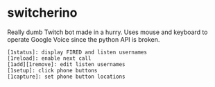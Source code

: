 # switcherino

Really dumb Twitch bot made in a hurry. Uses mouse and keyboard to operate Google Voice since the python API is broken.

    [1status]: display FIRED and listen usernames
    [1reload]: enable next call
    [1add][1remove]: edit listen usernames
    [1setup]: click phone buttons
    [1capture]: set phone button locations